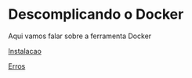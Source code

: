 # Descomplicando o Docker

Aqui vamos falar sobre a ferramenta Docker

[Instalacao](documentacao-comandos-instalacao-erro/instalacao.md) 

[Erros](documentacao-comandos-instalacao-erro/erros.md)
